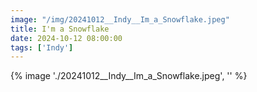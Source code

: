 ```yaml
---
image: "/img/20241012__Indy__Im_a_Snowflake.jpeg"
title: I'm a Snowflake 
date: 2024-10-12 08:00:00
tags: ['Indy']
---
```

{% image './20241012__Indy__Im_a_Snowflake.jpeg', '' %}